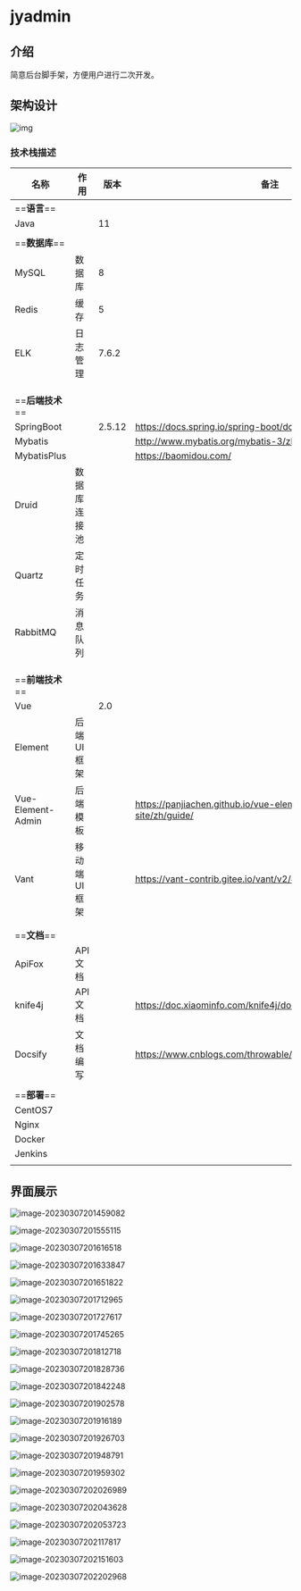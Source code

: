 # jyadmin

## 介绍
简意后台脚手架，方便用户进行二次开发。


## 架构设计

![img](https://tcs.teambition.net/storage/312if496e93d500be5a972718d1b882595d9?Signature=eyJhbGciOiJIUzI1NiIsInR5cCI6IkpXVCJ9.eyJBcHBJRCI6IjU5Mzc3MGZmODM5NjMyMDAyZTAzNThmMSIsIl9hcHBJZCI6IjU5Mzc3MGZmODM5NjMyMDAyZTAzNThmMSIsIl9vcmdhbml6YXRpb25JZCI6IiIsImV4cCI6MTY3ODc5NjY5MSwiaWF0IjoxNjc4MTkxODkxLCJyZXNvdXJjZSI6Ii9zdG9yYWdlLzMxMmlmNDk2ZTkzZDUwMGJlNWE5NzI3MThkMWI4ODI1OTVkOSJ9.Nhoez4MVfy29DtssEvpg5aMCfZLuX2ZEQO_CFLg-dCg)



### 技术栈描述

| 名称              | 作用         | 版本   | 备注                                                         |
| ----------------- | ------------ | ------ | ------------------------------------------------------------ |
| ==**语言**==      |              |        |                                                              |
| Java              |              | 11     |                                                              |
|                   |              |        |                                                              |
| ==**数据库**==    |              |        |                                                              |
| MySQL             | 数据库       | 8      |                                                              |
| Redis             | 缓存         | 5      |                                                              |
| ELK               | 日志管理     | 7.6.2  |                                                              |
|                   |              |        |                                                              |
|                   |              |        |                                                              |
|                   |              |        |                                                              |
| ==**后端技术**==  |              |        |                                                              |
| SpringBoot        |              | 2.5.12 | https://docs.spring.io/spring-boot/docs/2.5.12/reference/html/ |
| Mybatis           |              |        | http://www.mybatis.org/mybatis-3/zh/index.html               |
| MybatisPlus       |              |        | https://baomidou.com/                                        |
| Druid             | 数据库连接池 |        |                                                              |
| Quartz            | 定时任务     |        |                                                              |
| RabbitMQ          | 消息队列     |        |                                                              |
|                   |              |        |                                                              |
|                   |              |        |                                                              |
|                   |              |        |                                                              |
| ==**前端技术**==  |              |        |                                                              |
| Vue               |              | 2.0    |                                                              |
| Element           | 后端UI框架   |        |                                                              |
| Vue-Element-Admin | 后端模板     |        | https://panjiachen.github.io/vue-element-admin-site/zh/guide/ |
| Vant              | 移动端UI框架 |        | https://vant-contrib.gitee.io/vant/v2/#/zh-CN/home           |
|                   |              |        |                                                              |
|                   |              |        |                                                              |
| ==**文档**==      |              |        |                                                              |
| ApiFox            | API文档      |        |                                                              |
| knife4j           | API文档      |        | https://doc.xiaominfo.com/knife4j/documentation/get_start.html |
| Docsify           | 文档编写     |        | https://www.cnblogs.com/throwable/p/13605289.html            |
|                   |              |        |                                                              |
| ==**部署**==      |              |        |                                                              |
| CentOS7           |              |        |                                                              |
| Nginx             |              |        |                                                              |
| Docker            |              |        |                                                              |
| Jenkins           |              |        |                                                              |
|                   |              |        |                                                              |





## 界面展示



![image-20230307201459082](README.assets/image-20230307201459082.png)



![image-20230307201555115](README.assets/image-20230307201555115.png)



![image-20230307201616518](README.assets/image-20230307201616518.png)



![image-20230307201633847](README.assets/image-20230307201633847.png)



![image-20230307201651822](image-20230307201651822.png)



![image-20230307201712965](README.assets/image-20230307201712965.png)



![image-20230307201727617](README.assets/image-20230307201727617.png)



![image-20230307201745265](README.assets/image-20230307201745265.png)



![image-20230307201812718](README.assets/image-20230307201812718.png)



![image-20230307201828736](image-20230307201828736.png)



![image-20230307201842248](README.assets/image-20230307201842248.png)



![image-20230307201902578](README.assets/image-20230307201902578.png)



![image-20230307201916189](README.assets/image-20230307201916189.png)



![image-20230307201926703](README.assets/image-20230307201926703.png)



![image-20230307201948791](README.assets/image-20230307201948791.png)



![image-20230307201959302](README.assets/image-20230307201959302.png)



![image-20230307202026989](README.assets/image-20230307202026989.png)



![image-20230307202043628](README.assets/image-20230307202043628.png)



![image-20230307202053723](README.assets/image-20230307202053723.png)



![image-20230307202117817](README.assets/image-20230307202117817.png)



![image-20230307202151603](README.assets/image-20230307202151603.png)



![image-20230307202202968](README.assets/image-20230307202202968.png)

